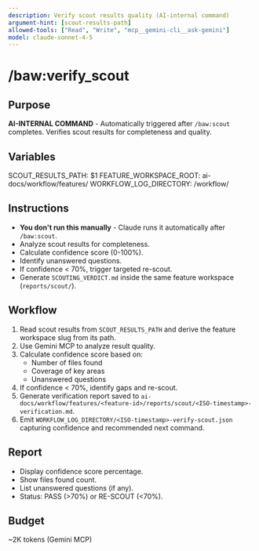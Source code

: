 ```yaml
---
description: Verify scout results quality (AI-internal command)
argument-hint: [scout-results-path]
allowed-tools: ["Read", "Write", "mcp__gemini-cli__ask-gemini"]
model: claude-sonnet-4-5
---
```


# /baw:verify_scout

## Purpose
**AI-INTERNAL COMMAND** - Automatically triggered after `/baw:scout` completes. Verifies scout results for completeness and quality.

## Variables
SCOUT_RESULTS_PATH: $1
FEATURE_WORKSPACE_ROOT: ai-docs/workflow/features/
WORKFLOW_LOG_DIRECTORY: <feature-workspace>/workflow/

## Instructions
- **You don't run this manually** - Claude runs it automatically after `/baw:scout`.
- Analyze scout results for completeness.
- Calculate confidence score (0-100%).
- Identify unanswered questions.
- If confidence < 70%, trigger targeted re-scout.
- Generate `SCOUTING_VERDICT.md` inside the same feature workspace (`reports/scout/`).

## Workflow
1. Read scout results from `SCOUT_RESULTS_PATH` and derive the feature workspace slug from its path.
2. Use Gemini MCP to analyze result quality.
3. Calculate confidence score based on:
   - Number of files found
   - Coverage of key areas
   - Unanswered questions
4. If confidence < 70%, identify gaps and re-scout.
5. Generate verification report saved to `ai-docs/workflow/features/<feature-id>/reports/scout/<ISO-timestamp>-verification.md`.
6. Emit `WORKFLOW_LOG_DIRECTORY/<ISO-timestamp>-verify-scout.json` capturing confidence and recommended next command.

## Report
- Display confidence score percentage.
- Show files found count.
- List unanswered questions (if any).
- Status: PASS (>70%) or RE-SCOUT (<70%).

## Budget
~2K tokens (Gemini MCP)
